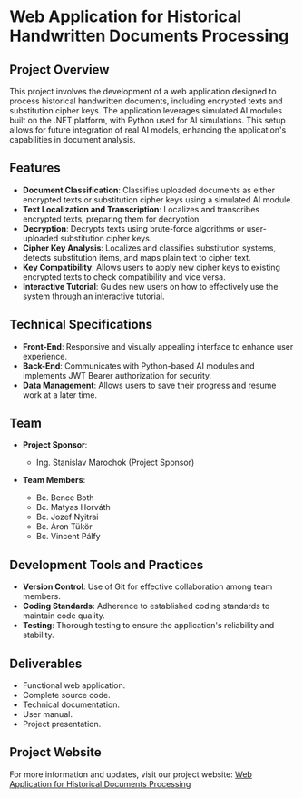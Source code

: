 ﻿# Web Application for Historical Handwritten Documents Processing

## Project Overview

This project involves the development of a web application designed to process historical handwritten documents, including encrypted texts and substitution cipher keys. The application leverages simulated AI modules built on the .NET platform, with Python used for AI simulations. This setup allows for future integration of real AI models, enhancing the application's capabilities in document analysis.

## Features

- **Document Classification**: Classifies uploaded documents as either encrypted texts or substitution cipher keys using a simulated AI module.
- **Text Localization and Transcription**: Localizes and transcribes encrypted texts, preparing them for decryption.
- **Decryption**: Decrypts texts using brute-force algorithms or user-uploaded substitution cipher keys.
- **Cipher Key Analysis**: Localizes and classifies substitution systems, detects substitution items, and maps plain text to cipher text.
- **Key Compatibility**: Allows users to apply new cipher keys to existing encrypted texts to check compatibility and vice versa.
- **Interactive Tutorial**: Guides new users on how to effectively use the system through an interactive tutorial.

## Technical Specifications

- **Front-End**: Responsive and visually appealing interface to enhance user experience.
- **Back-End**: Communicates with Python-based AI modules and implements JWT Bearer authorization for security.
- **Data Management**: Allows users to save their progress and resume work at a later time.

## Team

- **Project Sponsor**: 
  - Ing. Stanislav Marochok (Project Sponsor)

- **Team Members**:
  - Bc. Bence Both
  - Bc. Matyas Horváth
  - Bc. Jozef Nyitrai
  - Bc. Áron Tükör
  - Bc. Vincent Pálfy

## Development Tools and Practices

- **Version Control**: Use of Git for effective collaboration among team members.
- **Coding Standards**: Adherence to established coding standards to maintain code quality.
- **Testing**: Thorough testing to ensure the application's reliability and stability.

## Deliverables

- Functional web application.
- Complete source code.
- Technical documentation.
- User manual.
- Project presentation.

## Project Website

For more information and updates, visit our project website: [Web Application for Historical Documents Processing](https://tptimovyprojekt.ddns.net/)
